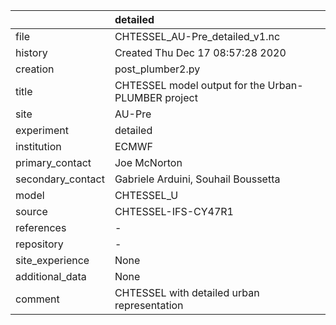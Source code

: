 |                   | detailed                                            |
|:------------------|:----------------------------------------------------|
| file              | CHTESSEL_AU-Pre_detailed_v1.nc                      |
| history           | Created Thu Dec 17 08:57:28 2020                    |
| creation          | post_plumber2.py                                    |
| title             | CHTESSEL model output for the Urban-PLUMBER project |
| site              | AU-Pre                                              |
| experiment        | detailed                                            |
| institution       | ECMWF                                               |
| primary_contact   | Joe McNorton                                        |
| secondary_contact | Gabriele Arduini, Souhail Boussetta                 |
| model             | CHTESSEL_U                                          |
| source            | CHTESSEL-IFS-CY47R1                                 |
| references        | -                                                   |
| repository        | -                                                   |
| site_experience   | None                                                |
| additional_data   | None                                                |
| comment           | CHTESSEL with detailed urban representation         |
